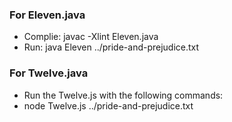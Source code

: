 ### For Eleven.java
- Complie: javac -Xlint Eleven.java
- Run: java Eleven ../pride-and-prejudice.txt

### For Twelve.java
- Run the Twelve.js with the following commands:
- node Twelve.js ../pride-and-prejudice.txt
